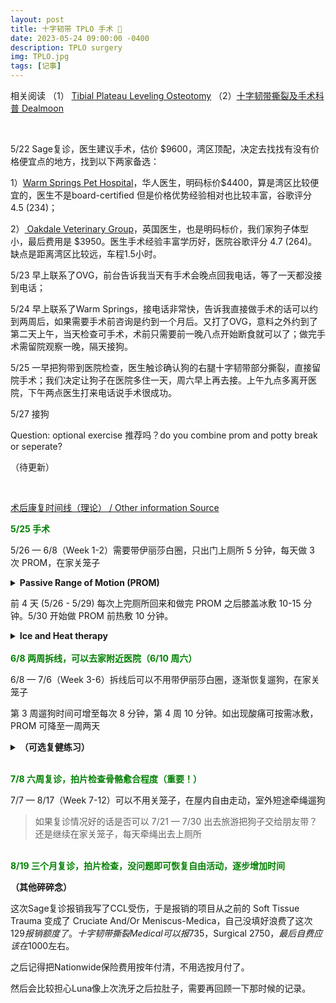 ```yaml
---
layout: post
title: 十字韧带 TPLO 手术 🐶
date: 2023-05-24 09:00:00 -0400
description: TPLO surgery
img: TPLO.jpg
tags: [记事]
---
```



相关阅读 （1） <a href="https://www.oakdaleveterinarygroup.com/services/orthopedic-referrals/tibial-plateau-leveling-osteotomy-tplo" target="_blank">Tibial Plateau Leveling Osteotomy</a>
（2）<a href="https://www.dealmoon.com/guide/962259" target="_blank">十字韧带撕裂及手术科普 Dealmoon</a>


<br>

5/22 Sage复诊，医生建议手术，估价 $9600，湾区顶配，决定去找找有没有价格便宜点的地方，找到以下两家备选：

1）<a href="http://www.warmspringspet.com/prices-1" target="_blank">Warm Springs Pet Hospital</a>，华人医生，明码标价$4400，算是湾区比较便宜的，医生不是board-certified 但是价格优势经验相对也比较丰富，谷歌评分 4.5 (234)；


2）<a href="https://www.oakdaleveterinarygroup.com/services/orthopedic-referrals/tibial-plateau-leveling-osteotomy-tplo" target="_blank"> Oakdale Veterinary Group</a>，英国医生，也是明码标价，我们家狗子体型小，最后费用是 $3950。医生手术经验丰富学历好，医院谷歌评分 4.7 (264)。缺点是距离湾区比较远，车程1.5小时。

5/23 早上联系了OVG，前台告诉我当天有手术会晚点回我电话，等了一天都没接到电话；

5/24 早上联系了Warm Springs，接电话非常快，告诉我直接做手术的话可以约到两周后，如果需要手术前咨询是约到一个月后。又打了OVG，意料之外约到了第二天上午，当天检查可手术，术前只需要前一晚八点开始断食就可以了；做完手术需留院观察一晚，隔天接狗。


5/25 一早把狗带到医院检查，医生触诊确认狗的右腿十字韧带部分撕裂，直接留院手术；我们决定让狗子在医院多住一天，周六早上再去接。上午九点多离开医院，下午两点医生打来电话说手术很成功。

5/27 接狗

Question: optional exercise 推荐吗？do you combine prom and potty break or seperate?


（待更新）

<br>

<a href="https://www.oakdaleveterinarygroup.com/services/orthopedic-referrals/tibial-plateau-leveling-osteotomy-tplo" target="_blank"> 术后康复时间线（理论）</a><a href="https://tploaustin.com/6-steps/step-6-tplo-surgery-recovery/" target="_blank"> / Other information Source</a>



<span style="color:green"><b>5/25 手术</b></span>

5/26 — 6/8（Week 1-2）需要带伊丽莎白圈，只出门上厕所 5 分钟，每天做 3 次 PROM，在家关笼子

<details> 
<summary><b>Passive Range of Motion (PROM) </b></summary>
<ul>
Lay pet on their side with surgical limb up.
Flex and extend the joints of the affected limb gently to resistance.
Gently support the knee to prevent twisting or rotation of the limb.
Repeat 2 to 3 times daily or allot 10 to 15 repetitions.
PROM should not cause pain, discomfort or negative reaction.
</ul>
</details>


前 4 天 (5/26 - 5/29) 每次上完厕所回来和做完 PROM 之后膝盖冰敷 10-15 分钟。5/30 开始做 PROM 前热敷 10 分钟。


<details> 
<summary><b>Ice and Heat therapy</b></summary>
<ul>

<b>Use ice packs after walks and PROM for the first 3 to 4 days after surgery</b>
(Drugstore packs, crushed ice in a Ziploc bag, or frozen peas or corn can be used.
Ice around as much of the circumference of the knee as possible.
While a paper or thin towel can be used to absorb moisture from the ice pack, a thick towel may prevent icing from being effective)
<b>Ice for 10-15 minutes per session.</b><br>
<br>
<b>Use heat packs prior to PROM after initial 3 to 4 days</b>
(Drugstore packs or socks filled with uncooked rice heated in a microwave work well.
Test pack on your wrist first. If it is too hot for your skin, it is too hot for your dog.
Insulate the heat pack with a thin cloth)
    <b>Use for 10 minutes per session.</b><br><br>


</ul>
</details>

<br>
<span style="color:green"><b>6/8 两周拆线，可以去家附近医院（6/10 周六）</b></span>

6/8 — 7/6（Week 3-6）拆线后可以不用带伊丽莎白圈，逐渐恢复遛狗，在家关笼子

第 3 周遛狗时间可增至每次 8 分钟，第 4 周 10 分钟。如出现酸痛可按需冰敷，PROM 可降至一周两天

<details> 
<summary><b>（可选复健练习）</b></summary>
<ul>
可按兽医指示将以下练习融入遛狗中：
走大8字形 / 以 S 形缓慢地上下路缘 / 缓坡<br>

在防滑表面进行这些练习，每组重复 5-10 次<br>
（1）站立时轻轻地将臀部从一侧推到另一侧<br>
（2）坐站练习：让您的宠物反复坐下，然后站起来<br>
（3）三足站立运动：一条腿抬离地面10-15秒，与除手术腿外的所有腿交替进行

</ul>
</details>

<br>

<span style="color:green"><b>7/8 六周复诊，拍片检查骨骼愈合程度（重要！）</b></span>


7/7 — 8/17（Week 7-12）可以不用关笼子，在屋内自由走动，室外短途牵绳遛狗

> 如果复诊情况好的话是否可以 7/21 — 7/30 出去旅游把狗子交给朋友带？还是继续在家关笼子，每天牵绳出去上厕所

<br>
<span style="color:green"><b>8/19 三个月复诊，拍片检查，没问题即可恢复自由活动，逐步增加时间</b> </span>


<br>

<b>（其他碎碎念）</b>


这次Sage复诊报销我写了CCL受伤，于是报销的项目从之前的 Soft Tissue Trauma 变成了 Cruciate And/Or Meniscus-Medica，自己没填好浪费了这次$129报销额度了。十字韧带撕裂 Medical可以报$735，Surgical $2750，最后自费应该在$1000左右。

之后记得把Nationwide保险费用按年付清，不用选按月付了。

然后会比较担心Luna像上次洗牙之后拉肚子，需要再回顾一下那时候的记录。

